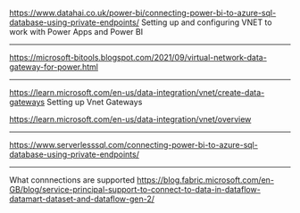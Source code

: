 https://www.datahai.co.uk/power-bi/connecting-power-bi-to-azure-sql-database-using-private-endpoints/
Setting up and configuring VNET to work with Power Apps and Power BI

---
https://microsoft-bitools.blogspot.com/2021/09/virtual-network-data-gateway-for-power.html

---
https://learn.microsoft.com/en-us/data-integration/vnet/create-data-gateways
Setting up Vnet Gateways

https://learn.microsoft.com/en-us/data-integration/vnet/overview

---
https://www.serverlesssql.com/connecting-power-bi-to-azure-sql-database-using-private-endpoints/


---
What connnections are supported 
https://blog.fabric.microsoft.com/en-GB/blog/service-principal-support-to-connect-to-data-in-dataflow-datamart-dataset-and-dataflow-gen-2/